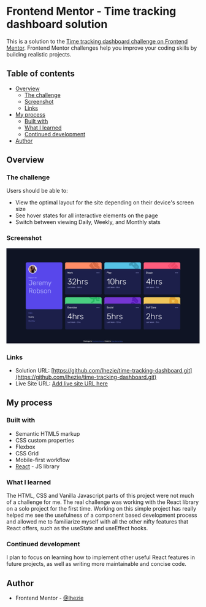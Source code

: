 # Frontend Mentor - Time tracking dashboard solution

This is a solution to the [Time tracking dashboard challenge on Frontend Mentor](https://www.frontendmentor.io/challenges/time-tracking-dashboard-UIQ7167Jw). Frontend Mentor challenges help you improve your coding skills by building realistic projects. 

## Table of contents

- [Overview](#overview)
  - [The challenge](#the-challenge)
  - [Screenshot](#screenshot)
  - [Links](#links)
- [My process](#my-process)
  - [Built with](#built-with)
  - [What I learned](#what-i-learned)
  - [Continued development](#continued-development)
- [Author](#author)

## Overview

### The challenge

Users should be able to:

- View the optimal layout for the site depending on their device's screen size
- See hover states for all interactive elements on the page
- Switch between viewing Daily, Weekly, and Monthly stats

### Screenshot

![](./src/assets/screenshot.png)

### Links

- Solution URL: [https://github.com/Ihezie/time-tracking-dashboard.git](https://github.com/Ihezie/time-tracking-dashboard.git)
- Live Site URL: [Add live site URL here](https://your-live-site-url.com)

## My process

### Built with

- Semantic HTML5 markup
- CSS custom properties
- Flexbox
- CSS Grid
- Mobile-first workflow
- [React](https://reactjs.org/) - JS library

### What I learned
The HTML, CSS and Vanilla Javascript parts of this project were not much of a challenge for me. The real challenge was working with the React library on a solo project for the first time. Working on this simple project has really helped me see the usefulness of a component based development process and allowed me to familiarize myself with all the other nifty features that React offers, such as the useState and useEffect hooks. 

### Continued development
I plan to focus on learning how to implement other useful React features in future projects, as well as writing more maintainable and concise code.

## Author
- Frontend Mentor - [@Ihezie](https://www.frontendmentor.io/profile/Ihezie)

